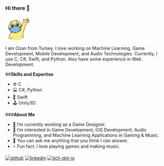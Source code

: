 ### Hi there 👋

<img src="https://github.com/demirelozan/demirelozan/blob/main/hi.gif" width="75" height="75" />


I am Ozan from Turkey. I love working on Machine Learning, Game Development, Mobile Development, and Audio Technologies. Currently, I use C, C#, Swift, and Python.
Also have some experience in Web Development.

##**Skills and Expertise**
- ⚙  C 
- 💻 C#, Python
- 📱  Swift
- 🕹  Unity3D
<!--
**demirelozan/demirelozan** is a ✨ _special_ ✨ repository because its `README.md` (this file) appears on your GitHub profile.
-->
###**About Me**
- 🔭 I’m currently working as a Game Designer.
- 🌱 I’m interested in Game Development, iOS Development, Audio Programming, and Machine Learning Applications in Gaming & Music.
- 💬 You can ask me anything that you think I can answer.
- ⚡ Fun fact: I love playing games and making music.
<!--
[![Anurag's GitHub stats](https://github-readme-stats.vercel.app/api?username=demirelozan)](https://github.com/anuraghazra/github-readme-stats)
-->

[<img src='https://cdn.jsdelivr.net/npm/simple-icons@3.0.1/icons/github.svg' alt='github' height='40'>](https://github.com/demirelozan)  [<img src='https://cdn.jsdelivr.net/npm/simple-icons@3.0.1/icons/linkedin.svg' alt='linkedin' height='40'>](https://www.linkedin.com/in/ozan-demirel123/)  [<img src='https://cdn.jsdelivr.net/npm/simple-icons@3.0.1/icons/itch-dot-io.svg' alt='itch-dot-io' height='40'>](https://ozandemirel.itch.io/)  

